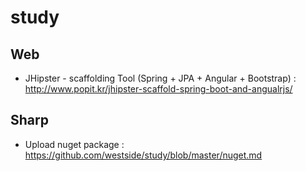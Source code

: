 # study

## Web
* JHipster - scaffolding Tool (Spring + JPA + Angular + Bootstrap) : http://www.popit.kr/jhipster-scaffold-spring-boot-and-angualrjs/

## Sharp
* Upload nuget package : https://github.com/westside/study/blob/master/nuget.md
